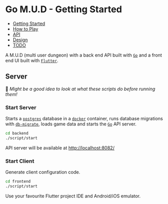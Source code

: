 # Go M.U.D - Getting Started

- [Getting Started](README.md)
- [How to Play](README-HOWTOPLAY.md)
- [API](README-API.md)
- [Design](README-DESIGN.md)
- [TODO](README-TODO.md)

A M.U.D (multi user dungeon) with a back end API built with [`Go`](https://go.dev/) and a front end UI built with [`Flutter`](https://flutter.dev/docs).

## Server

📝 _Might be a good idea to look at what these scripts do before running them!_

### Start Server

Starts a [`postgres`](https://www.postgresql.org/) database in a [`docker`](https://www.docker.com/) container, runs database migrations with [`db-migrate`](https://db-migrate.readthedocs.io/en/latest/), loads game data and starts the [`Go`](https://go.dev/) API server.

```bash
cd backend
./script/start
```

API server will be available at [http://localhost:8082/](http://localhost:8082/)

### Start Client

Generate client configuration code.

```bash
cd frontend
./script/start
```

Use your favourite Flutter project IDE and Android/iOS emulator.
